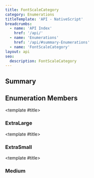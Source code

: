 ```yaml
---
title: FontScaleCategory
category: Enumerations
titleTemplate: 'API - NativeScript'
breadcrumbs: 
  - name: 'API Index'
    href: '/api/'
  - name: 'Enumerations'
    href: '/api/#summary-Enumerations'
  - name: 'FontScaleCategory'
layout: api
seo:
  description: FontScaleCategory
---
```


<!-- This page is auto generated, do not edit manually. -->
<!-- Run "yarn generate:api-docs" to regenerate -->

<script setup lang="ts">
  import { provide } from "vue";
  import API_DATA from "./FontScaleCategory.data.json";
  
  provide('API_DATA', API_DATA);
</script>

## <Heading ignore>Summary</Heading>

<APIRefSummary v-once />

## Enumeration Members

<div class="">

<APIRef for="973" v-once>

<template #title>

### ExtraLarge

</template>

</APIRef>

</div>

<div class="">

<APIRef for="971" v-once>

<template #title>

### ExtraSmall

</template>

</APIRef>

</div>

<div class="">

<APIRef for="972" v-once>

<template #title>

### Medium

</template>

</APIRef>

</div>
